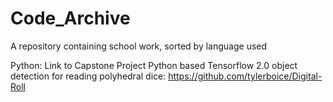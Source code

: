 # Code_Archive
A repository containing school work, sorted by language used

Python:
Link to Capstone Project Python based Tensorflow 2.0 object detection for reading polyhedral dice: https://github.com/tylerboice/Digital-Roll
